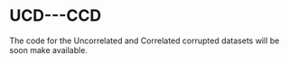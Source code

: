 # UCD---CCD

The code for the Uncorrelated and Correlated corrupted datasets will be soon make available. 
